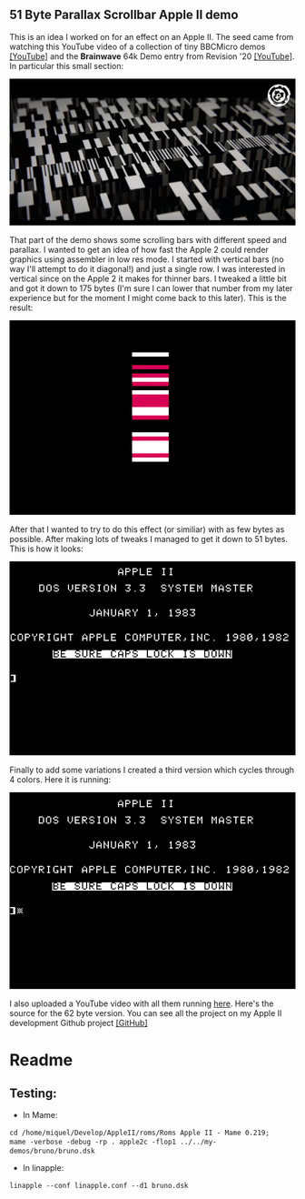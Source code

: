 ## 51 Byte Parallax Scrollbar Apple II demo

This is an idea I worked on for an effect on an Apple II. The seed came from watching this YouTube video of a collection of tiny BBCMicro demos [[YouTube]](https://www.youtube.com/watch?v=Hgn-evFqZas) and the **Brainwave** 64k Demo entry from Revision '20 [[YouTube]](https://www.youtube.com/watch?v=FYyL_mEQWOM&feature=youtu.be&t=1514). In particular this small section:

![Brainwave 3](imgs/brainworm.png)

That part of the demo shows some scrolling bars with different speed and parallax. I wanted to get an idea of how fast the Apple 2 could render graphics using assembler in low res mode. I started with vertical bars (no way I'll attempt to do it diagonal!) and just a single row. I was interested in vertical since on the Apple 2 it makes for thinner bars. I tweaked a little bit and got it down to 175 bytes (I'm sure I can lower that number from my later experience but for the moment I might come back to this later). This is the result: 

![Bruna - 175 bytes](imgs/bruna.gif)

After that I wanted to try to do this effect (or similiar) with as few bytes as possible. After making lots of tweaks I managed to get it down to 51 bytes. This is how it looks:

![Bruno - 51 bytes](imgs/bruno.gif)

Finally to add some variations I created a third version which cycles through 4 colors. Here it is running:

![Bruni - 62 bytes](imgs/bruni.gif)

I also uploaded a YouTube video with all them running [here](https://www.youtube.com/watch?v=zJpT-gt-ZO4). Here's the source for the 62 byte version. You can see all the project on my Apple II development Github project [[GitHub]](https://github.com/cesarmiquel/apple-2-dev/tree/master/my-demos/bruno)


# Readme


## Testing:

- In Mame: 

```
cd /home/miquel/Develop/AppleII/roms/Roms Apple II - Mame 0.219;
mame -verbose -debug -rp . apple2c -flop1 ../../my-demos/bruno/bruno.dsk 
```

- In linapple:

```
linapple --conf linapple.conf --d1 bruno.dsk 
```
